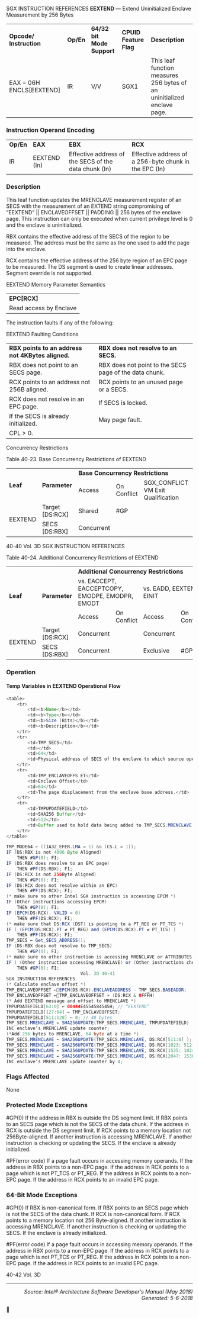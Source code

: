 SGX INSTRUCTION REFERENCES
<b>EEXTEND</b> — Extend Uninitialized Enclave Measurement by 256 Bytes
<table>
	<tr>
		<td><b>Opcode/ Instruction</b></td>
		<td><b>Op/En</b></td>
		<td><b>64/32 bit Mode Support</b></td>
		<td><b>CPUID Feature Flag</b></td>
		<td><b>Description</b></td>
	</tr>
	<tr>
		<td>EAX = 06H ENCLS[EEXTEND]</td>
		<td>IR</td>
		<td>V/V</td>
		<td>SGX1</td>
		<td>This leaf function measures 256 bytes of an uninitialized enclave page.</td>
	</tr>
</table>


### Instruction Operand Encoding
<table>
	<tr>
		<td><b>Op/En</b></td>
		<td><b>EAX</b></td>
		<td><b>EBX</b></td>
		<td><b>RCX</b></td>
	</tr>
	<tr>
		<td>IR</td>
		<td>EEXTEND (In)</td>
		<td>Effective address of the SECS of the data chunk (In)</td>
		<td>Effective address of a 256-byte chunk in the EPC (In)</td>
	</tr>
</table>


### Description
This leaf function updates the MRENCLAVE measurement register of an SECS with the measurement of an EXTEND
string compromising of “EEXTEND” || ENCLAVEOFFSET || PADDING || 256 bytes of the enclave page. This instruction
 can only be executed when current privilege level is 0 and the enclave is uninitialized.

RBX contains the effective address of the SECS of the region to be measured. The address must be the same as the
one used to add the page into the enclave.

RCX contains the effective address of the 256 byte region of an EPC page to be measured. The DS segment is used
to create linear addresses. Segment override is not supported.

EEXTEND Memory Parameter Semantics
<table>
	<tr>
		<td><b>EPC[RCX]</b></td>
	</tr>
	<tr>
		<td>Read access by Enclave</td>
	</tr>
</table>

The instruction faults if any of the following:

EEXTEND Faulting Conditions
<table>
	<tr>
		<td><b>RBX points to an address not 4KBytes aligned.</b></td>
		<td colspan=2><b>RBX does not resolve to an SECS.</b></td>
	</tr>
	<tr>
		<td>RBX does not point to an SECS page.</td>
		<td colspan=2>RBX does not point to the SECS page of the data chunk.</td>
	</tr>
	<tr>
		<td>RCX points to an address not 256B aligned.</td>
		<td>RCX points to an unused page or a SECS.</td>
	</tr>
	<tr>
		<td>RCX does not resolve in an EPC page.</td>
		<td>If SECS is locked.</td>
	</tr>
	<tr>
		<td>If the SECS is already initialized.</td>
		<td>May page fault.</td>
	</tr>
	<tr>
		<td>CPL > 0.</td>
		<td></td>
	</tr>
</table>

Concurrency Restrictions

Table 40-23.  Base Concurrency Restrictions of EEXTEND
<table>
	<tr>
		<td rowspan=2><b>Leaf</b></td>
		<td rowspan=2><b>Parameter</b></td>
		<td colspan=3><b>Base Concurrency Restrictions</b></td>
	</tr>
	<tr>
		<td>Access</td>
		<td>On Conflict</td>
		<td>SGX_CONFLICT VM Exit Qualification</td>
	</tr>
	<tr>
		<td rowspan=2>EEXTEND</td>
		<td>Target [DS:RCX]</td>
		<td>Shared</td>
		<td>#GP</td>
		<td></td>
	</tr>
	<tr>
		<td>SECS [DS:RBX]</td>
		<td>Concurrent</td>
		<td></td>
		<td></td>
	</tr>
</table>

40-40 Vol. 3D
SGX INSTRUCTION REFERENCES

Table 40-24.  Additional Concurrency Restrictions of EEXTEND
<table>
	<tr>
		<td rowspan=3><b>Leaf</b></td>
		<td rowspan=3><b>Parameter</b></td>
		<td colspan=6><b>Additional Concurrency Restrictions</b></td>
	</tr>
	<tr>
		<td colspan=2>vs. EACCEPT, EACCEPTCOPY, EMODPE, EMODPR, EMODT</td>
		<td colspan=2>vs. EADD, EEXTEND, EINIT</td>
		<td colspan=2>vs. ETRACK, ETRACKC</td>
	</tr>
	<tr>
		<td>Access</td>
		<td>On Conflict</td>
		<td>Access</td>
		<td>On Conflict</td>
		<td>Access</td>
		<td>On Conflict</td>
	</tr>
	<tr>
		<td rowspan=2>EEXTEND</td>
		<td>Target [DS:RCX]</td>
		<td>Concurrent</td>
		<td></td>
		<td>Concurrent</td>
		<td></td>
		<td>Concurrent</td>
		<td></td>
	</tr>
	<tr>
		<td>SECS [DS:RBX]</td>
		<td>Concurrent</td>
		<td></td>
		<td>Exclusive</td>
		<td>#GP</td>
		<td>Concurrent</td>
		<td></td>
	</tr>
</table>


### Operation


#### Temp Variables in EEXTEND Operational Flow
```java
<table>
	<tr>
		<td><b>Name</b></td>
		<td><b>Type</b></td>
		<td><b>Size (Bits)</b></td>
		<td><b>Description</b></td>
	</tr>
	<tr>
		<td>TMP_SECS</td>
		<td></td>
		<td>64</td>
		<td>Physical address of SECS of the enclave to which source operand belongs.</td>
	</tr>
	<tr>
		<td>TMP_ENCLAVEOFFS ET</td>
		<td>Enclave Offset</td>
		<td>64</td>
		<td>The page displacement from the enclave base address.</td>
	</tr>
	<tr>
		<td>TMPUPDATEFIELD</td>
		<td>SHA256 Buffer</td>
		<td>512</td>
		<td>Buffer used to hold data being added to TMP_SECS.MRENCLAVE.</td>
	</tr>
</table>

TMP_MODE64 ← ((IA32_EFER.LMA = 1) && (CS.L = 1));
IF (DS:RBX is not 4096 Byte Aligned)
    THEN #GP(0); FI;
IF (DS:RBX does resolve to an EPC page) 
    THEN #PF(DS:RBX); FI;
IF (DS:RCX is not 256Byte Aligned) 
    THEN #GP(0); FI;
IF (DS:RCX does not resolve within an EPC)
    THEN #PF(DS:RCX); FI;
(* make sure no other Intel SGX instruction is accessing EPCM *)
IF (Other instructions accessing EPCM) 
    THEN #GP(0); FI;
IF (EPCM(DS:RCX). VALID = 0)
    THEN #PF(DS:RCX); FI;
(* make sure that DS:RCX (DST) is pointing to a PT_REG or PT_TCS *) 
IF ( (EPCM(DS:RCX).PT ≠ PT_REG) and (EPCM(DS:RCX).PT ≠ PT_TCS) )
    THEN #PF(DS:RCX); FI;
TMP_SECS ← Get_SECS_ADDRESS();
IF (DS:RBX does not resolve to TMP_SECS)
    THEN #GP(0); FI;
(* make sure no other instruction is accessing MRENCLAVE or ATTRIBUTES.INIT *) 
IF ( (Other instruction accessing MRENCLAVE) or (Other instructions checking or updating the initialized state of the SECS)) 
    THEN #GP(0); FI;
                            Vol. 3D 40-41
SGX INSTRUCTION REFERENCES
(* Calculate enclave offset *)
TMP_ENCLAVEOFFSET ←EPCM(DS:RCX).ENCLAVEADDRESS - TMP_SECS.BASEADDR;
TMP_ENCLAVEOFFSET ←TMP_ENCLAVEOFFSET + (DS:RCX & 0FFFH)
(* Add EEXTEND message and offset to MRENCLAVE *)
TMPUPDATEFIELD[63:0] ← 00444E4554584545H; // “EEXTEND”
TMPUPDATEFIELD[127:64] ← TMP_ENCLAVEOFFSET;
TMPUPDATEFIELD[511:128] ← 0; // 48 bytes
TMP_SECS.MRENCLAVE ← SHA256UPDATE(TMP_SECS.MRENCLAVE, TMPUPDATEFIELD)
INC enclave’s MRENCLAVE update counter;
(*Add 256 bytes to MRENCLAVE, 64 byte at a time *) 
TMP_SECS.MRENCLAVE ← SHA256UPDATE(TMP_SECS.MRENCLAVE, DS:RCX[511:0] );
TMP_SECS.MRENCLAVE ← SHA256UPDATE(TMP_SECS.MRENCLAVE, DS:RCX[1023: 512] );
TMP_SECS.MRENCLAVE ← SHA256UPDATE(TMP_SECS.MRENCLAVE, DS:RCX[1535: 1024] );
TMP_SECS.MRENCLAVE ← SHA256UPDATE(TMP_SECS.MRENCLAVE, DS:RCX[2047: 1536] );
INC enclave’s MRENCLAVE update counter by 4;
```
### Flags Affected
None

### Protected Mode Exceptions

<p>#GP(0)
If the address in RBX is outside the DS segment limit.
If RBX points to an SECS page which is not the SECS of the data chunk.
If the address in RCX is outside the DS segment limit.
If RCX points to a memory location not 256Byte-aligned.
If another instruction is accessing MRENCLAVE.
If another instruction is checking or updating the SECS.
If the enclave is already initialized.
<p>#PF(error code)
If a page fault occurs in accessing memory operands.
If the address in RBX points to a non-EPC page.
If the address in RCX points to a page which is not PT_TCS or PT_REG.
If the address in RCX points to a non-EPC page.
If the address in RCX points to an invalid EPC page.

### 64-Bit Mode Exceptions

<p>#GP(0)
If RBX is non-canonical form.
If RBX points to an SECS page which is not the SECS of the data chunk.
If RCX is non-canonical form.
If RCX points to a memory location not 256 Byte-aligned.
If another instruction is accessing MRENCLAVE.
If another instruction is checking or updating the SECS.
If the enclave is already initialized.
<p>#PF(error code)
If a page fault occurs in accessing memory operands.
If the address in RBX points to a non-EPC page.
If the address in RCX points to a page which is not PT_TCS or PT_REG.
If the address in RCX points to a non-EPC page.
If the address in RCX points to an invalid EPC page.

40-42 Vol. 3D

 --- 
<p align="right"><i>Source: Intel® Architecture Software Developer's Manual (May 2018)<br>Generated: 5-6-2018</i></p>
